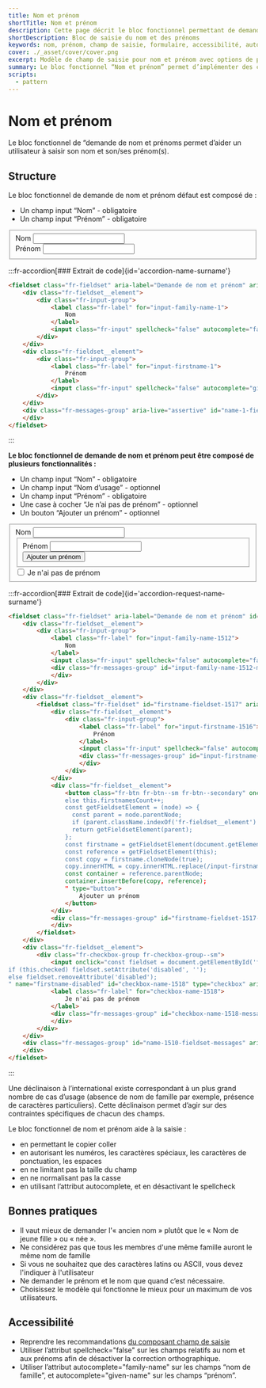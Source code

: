 ```yaml
---
title: Nom et prénom
shortTitle: Nom et prénom
description: Cette page décrit le bloc fonctionnel permettant de demander le nom et les prénoms d’un utilisateur en fournissant des variantes, des recommandations d’usage et des règles d’accessibilité à respecter.
shortDescription: Bloc de saisie du nom et des prénoms
keywords: nom, prénom, champ de saisie, formulaire, accessibilité, autocomplete, nom d’usage, prénom multiple, DSFR, bonnes pratiques
cover: ./_asset/cover/cover.png
excerpt: Modèle de champ de saisie pour nom et prénom avec options de personnalisation et bonnes pratiques d’accessibilité.
summary: Le bloc fonctionnel “Nom et prénom” permet d’implémenter des champs de saisie conformes aux standards d’accessibilité pour collecter les informations d’identité. La page présente plusieurs variantes dont l’ajout de prénom, la gestion de l’absence de prénom ou du nom d’usage, ainsi qu’une déclinaison internationale. Des recommandations de bonnes pratiques sont fournies pour améliorer l’inclusivité et éviter les biais culturels dans la conception des formulaires.
scripts:
  - pattern
---
```


# Nom et prénom

Le bloc fonctionnel de “demande de nom et prénoms permet d’aider un utilisateur à saisir son nom et son/ses prénom(s).

## Structure

Le bloc fonctionnel de demande de nom et prénom défaut est composé de :

- Un champ input “Nom” - obligatoire
- Un champ input “Prénom” - obligatoire

<div class="dsfr-doc-preview">
  <fieldset class="fr-fieldset" aria-label="Demande de nom et prénom" aria-describedby="name-1-fieldset-messages">
      <div class="fr-fieldset__element">
          <div class="fr-input-group">
              <label class="fr-label" for="input-family-name-1">
                  Nom
              </label>
              <input class="fr-input" spellcheck="false" autocomplete="family-name" name="family-name" id="input-family-name-1" type="text">
          </div>
      </div>
      <div class="fr-fieldset__element">
          <div class="fr-input-group">
              <label class="fr-label" for="input-firstname-1">
                  Prénom
              </label>
              <input class="fr-input" spellcheck="false" autocomplete="given-name" name="given-name" id="input-firstname-1" type="text">
          </div>
      </div>
      <div class="fr-messages-group" aria-live="assertive" id="name-1-fieldset-messages">
      </div>
  </fieldset>
</div>

:::fr-accordion[### Extrait de code]{id='accordion-name-surname'}
```html
<fieldset class="fr-fieldset" aria-label="Demande de nom et prénom" aria-describedby="name-1-fieldset-messages">
    <div class="fr-fieldset__element">
        <div class="fr-input-group">
            <label class="fr-label" for="input-family-name-1">
                Nom
            </label>
            <input class="fr-input" spellcheck="false" autocomplete="family-name" name="family-name" id="input-family-name-1" type="text">
        </div>
    </div>
    <div class="fr-fieldset__element">
        <div class="fr-input-group">
            <label class="fr-label" for="input-firstname-1">
                Prénom
            </label>
            <input class="fr-input" spellcheck="false" autocomplete="given-name" name="given-name" id="input-firstname-1" type="text">
        </div>
    </div>
    <div class="fr-messages-group" aria-live="assertive" id="name-1-fieldset-messages">
    </div>
</fieldset>
```
:::

**Le bloc fonctionnel de demande de nom et prénom peut être composé de plusieurs fonctionnalités :**

- Un champ input “Nom” - obligatoire
- Un champ input “Nom d’usage” - optionnel
- Un champ input “Prénom” - obligatoire
- Une case à cocher “Je n’ai pas de prénom” - optionnel
- Un bouton “Ajouter un prénom” - optionnel

<div class="dsfr-doc-preview">
  <fieldset class="fr-fieldset" aria-label="Demande de nom et prénom" id="name-1510-fieldset" aria-labelledby="name-1510-fieldset-messages">
    <div class="fr-fieldset__element">
        <div class="fr-input-group">
            <label class="fr-label" for="input-family-name-1512">
                Nom
            </label>
            <input class="fr-input" spellcheck="false" autocomplete="family-name" aria-describedby="input-family-name-1512-messages" name="family-name" id="input-family-name-1512" type="text">
            <div class="fr-messages-group" id="input-family-name-1512-messages" aria-live="assertive">
            </div>
        </div>
    </div>
    <div class="fr-fieldset__element">
        <fieldset class="fr-fieldset" id="firstname-fieldset-1517" aria-labelledby="firstname-fieldset-1517-messages">
            <div class="fr-fieldset__element">
                <div class="fr-input-group">
                    <label class="fr-label" for="input-firstname-1516">
                        Prénom
                    </label>
                    <input class="fr-input" spellcheck="false" autocomplete="given-name" aria-describedby="input-firstname-1516-messages" name="given-name" id="input-firstname-1516" type="text">
                    <div class="fr-messages-group" id="input-firstname-1516-messages" aria-live="assertive">
                    </div>
                </div>
            </div>
            <div class="fr-fieldset__element">
                <button class="fr-btn fr-btn--sm fr-btn--secondary" onclick="addFirstname(this, 'input-firstname-1516')" type="button">
                    Ajouter un prénom
                </button>
            </div>
            <div class="fr-messages-group" id="firstname-fieldset-1517-messages" aria-live="assertive">
            </div>
        </fieldset>
    </div>
    <div class="fr-fieldset__element">
        <div class="fr-checkbox-group fr-checkbox-group--sm">
            <input onclick="toggleDisabled(this, 'firstname-fieldset-1517')" name="firstname-disabled" id="checkbox-name-1518" type="checkbox" aria-describedby="checkbox-name-1518-messages">
            <label class="fr-label" for="checkbox-name-1518">
                Je n'ai pas de prénom
            </label>
            <div class="fr-messages-group" id="checkbox-name-1518-messages" aria-live="assertive">
            </div>
        </div>
    </div>
    <div class="fr-messages-group" id="name-1510-fieldset-messages" aria-live="assertive">
    </div>
  </fieldset>
</div>

:::fr-accordion[### Extrait de code]{id='accordion-request-name-surname'}
```html
<fieldset class="fr-fieldset" aria-label="Demande de nom et prénom" id="name-1510-fieldset" aria-labelledby="name-1510-fieldset-messages">
    <div class="fr-fieldset__element">
        <div class="fr-input-group">
            <label class="fr-label" for="input-family-name-1512">
                Nom
            </label>
            <input class="fr-input" spellcheck="false" autocomplete="family-name" aria-describedby="input-family-name-1512-messages" name="family-name" id="input-family-name-1512" type="text">
            <div class="fr-messages-group" id="input-family-name-1512-messages" aria-live="assertive">
            </div>
        </div>
    </div>
    <div class="fr-fieldset__element">
        <fieldset class="fr-fieldset" id="firstname-fieldset-1517" aria-labelledby="firstname-fieldset-1517-messages">
            <div class="fr-fieldset__element">
                <div class="fr-input-group">
                    <label class="fr-label" for="input-firstname-1516">
                        Prénom
                    </label>
                    <input class="fr-input" spellcheck="false" autocomplete="given-name" aria-describedby="input-firstname-1516-messages" name="given-name" id="input-firstname-1516" type="text">
                    <div class="fr-messages-group" id="input-firstname-1516-messages" aria-live="assertive">
                    </div>
                </div>
            </div>
            <div class="fr-fieldset__element">
                <button class="fr-btn fr-btn--sm fr-btn--secondary" onclick="if (this.firstnamesCount === undefined) this.firstnamesCount = 1;
                else this.firstnamesCount++;
                const getFieldsetElement = (node) => {
                  const parent = node.parentNode;
                  if (parent.className.indexOf('fr-fieldset__element') > -1) return parent;
                  return getFieldsetElement(parent);
                };
                const firstname = getFieldsetElement(document.getElementById('input-firstname-1516'));
                const reference = getFieldsetElement(this);
                const copy = firstname.cloneNode(true);
                copy.innerHTML = copy.innerHTML.replace(/input-firstname-1516/g, `input-firstname-1516-added-${this.firstnamesCount}`).replace('name=\"firstname\"', `name=\"firstname-${this.firstnamesCount}\"`);
                const container = reference.parentNode;
                container.insertBefore(copy, reference);
                " type="button">
                    Ajouter un prénom
                </button>
            </div>
            <div class="fr-messages-group" id="firstname-fieldset-1517-messages" aria-live="assertive">
            </div>
        </fieldset>
    </div>
    <div class="fr-fieldset__element">
        <div class="fr-checkbox-group fr-checkbox-group--sm">
            <input onclick="const fieldset = document.getElementById('firstname-fieldset-1517');
if (this.checked) fieldset.setAttribute('disabled', '');
else fieldset.removeAttribute('disabled');
" name="firstname-disabled" id="checkbox-name-1518" type="checkbox" aria-describedby="checkbox-name-1518-messages">
            <label class="fr-label" for="checkbox-name-1518">
                Je n'ai pas de prénom
            </label>
            <div class="fr-messages-group" id="checkbox-name-1518-messages" aria-live="assertive">
            </div>
        </div>
    </div>
    <div class="fr-messages-group" id="name-1510-fieldset-messages" aria-live="assertive">
    </div>
</fieldset>
```
:::

Une déclinaison à l’international existe correspondant à un plus grand nombre de cas d’usage (absence de nom de famille par exemple, présence de caractères particuliers). Cette déclinaison permet d’agir sur des contraintes spécifiques de chacun des champs.

Le bloc fonctionnel de nom et prénom aide à la saisie :

- en permettant le copier coller
- en autorisant les numéros, les caractères spéciaux, les caractères de ponctuation, les espaces
- en ne limitant pas la taille du champ
- en ne normalisant pas la casse
- en utilisant l’attribut autocomplete, et en désactivant le spellcheck

## Bonnes pratiques

- Il vaut mieux de demander l'« ancien nom » plutôt que le « Nom de jeune fille » ou « née ».
- Ne considérez pas que tous les membres d'une même famille auront le même nom de famille
- Si vous ne souhaitez que des caractères latins ou ASCII, vous devez l'indiquer à l'utilisateur
- Ne demander le prénom et le nom que quand c’est nécessaire.
- Choisissez le modèle qui fonctionne le mieux pour un maximum de vos utilisateurs.

## Accessibilité

- Reprendre les recommandations [du composant champ de saisie](../../../../../component/input/_part/doc/index.md)
- Utiliser l’attribut spellcheck="false" sur les champs relatifs au nom et aux prénoms afin de désactiver la correction orthographique.
- Utiliser l’attribut autocomplete="family-name" sur les champs “nom de famille”, et autocomplete="given-name" sur les champs “prénom”.
